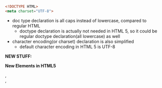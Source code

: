 ```html
<!DOCTYPE HTML>
<meta charset="UTF-8">
```

-   doc type declaration is all caps instead of lowercase, compared to regular HTML
    -   doctype declaration is actually not needed in HTML 5, so it could be regular doctype declaration(all lowercase) as well
-   character encoding(or charset) declaration is also simplified
    -   default character encoding in HTML 5 is UTF-8

**NEW STUFF:**

**New Elements in HTML5**

<article>, <aside>, <audio>, <canvas>, <datalist>, <details>, <embed>, <footer>, <header>, <nav>, <output>, <progress>, <section>, <video>, and more ;)

**Forms**

-   The Web Forms 2.0 specification allows for creation of more powerful forms and more compelling user experiences.
-   Date pickers, color pickers, and numeric stepper controls have been added.
-   Input field types now include email, search, and URL.
-   PUT and DELETE form methods are now supported.

**Integrated API**

(Application Programming Interfaces)

-   Drag and Drop
-   Audio and Video
-   Offline Web Applications
-   History
-   Local Storage
-   Geolocation
-   Web Messaging